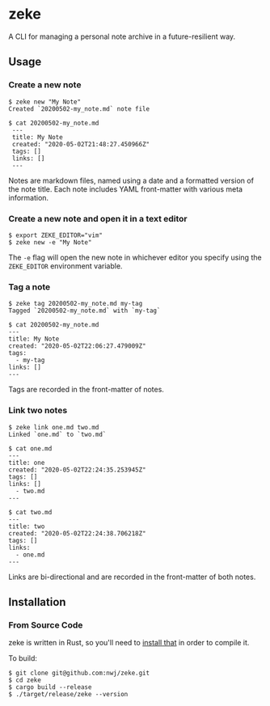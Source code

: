 # zeke

A CLI for managing a personal note archive in a future-resilient way.

## Usage

### Create a new note

```
$ zeke new "My Note"
Created `20200502-my_note.md` note file

$ cat 20200502-my_note.md
 ---
 title: My Note
 created: "2020-05-02T21:48:27.450966Z"
 tags: []
 links: []
 ---
```

Notes are markdown files, named using a date and a formatted version of the note title. Each note includes YAML front-matter with various meta information.

### Create a new note and open it in a text editor

```
$ export ZEKE_EDITOR="vim"
$ zeke new -e "My Note"
```
The `-e` flag will open the new note in whichever editor you specify using the `ZEKE_EDITOR` environment variable.

### Tag a note
```
$ zeke tag 20200502-my_note.md my-tag
Tagged `20200502-my_note.md` with `my-tag`

$ cat 20200502-my_note.md
---
title: My Note
created: "2020-05-02T22:06:27.479009Z"
tags:
  - my-tag
links: []
---
```
Tags are recorded in the front-matter of notes.

### Link two notes
```
$ zeke link one.md two.md
Linked `one.md` to `two.md`

$ cat one.md
---
title: one
created: "2020-05-02T22:24:35.253945Z"
tags: []
links: []
  - two.md
---

$ cat two.md
---
title: two
created: "2020-05-02T22:24:38.706218Z"
tags: []
links:
  - one.md
---
```
Links are bi-directional and are recorded in the front-matter of both notes.

## Installation

### From Source Code

zeke is written in Rust, so you'll need to [install that](https://www.rust-lang.org/tools/install) in order to compile it.

To build:
```
$ git clone git@github.com:nwj/zeke.git
$ cd zeke
$ cargo build --release
$ ./target/release/zeke --version
```

